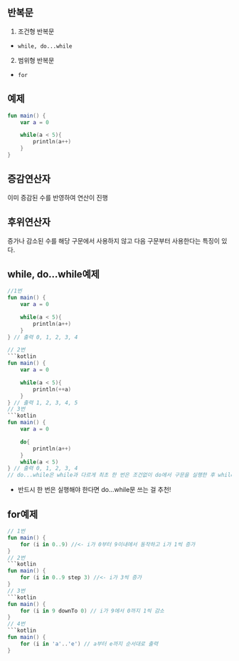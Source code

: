 ## 반복문
1. 조건형 반복문
+ ```while, do...while```
2. 범위형 반복문
+ ```for```
## 예제
```kotlin
fun main() {
    var a = 0

    while(a < 5){
        println(a++)
    }
}
```

## 증감연산자
이미 증감된 수를 반영하여 연산이 진행
## 후위연산자
증가나 감소된 수를 해당 구문에서 사용하지 않고 다음 구문부터 사용한다는 특징이 있다.

## while, do...while예제
```kotlin
//1번
fun main() {
    var a = 0

    while(a < 5){
        println(a++)
    }
} // 출력 0, 1, 2, 3, 4

// 2번
```kotlin
fun main() {
    var a = 0

    while(a < 5){
        println(++a)
    }
} // 출력 1, 2, 3, 4, 5
// 3번
```kotlin
fun main() {
    var a = 0

    do{
        println(a++)
    }
    while(a < 5)
} // 출력 0, 1, 2, 3, 4
// do...while은 while과 다르게 최초 한 번은 조건없이 do에서 구문을 실행한 후 while로 체크
```
+ 반드시 한 번은 실행해야 한다면 do...while문 쓰는 걸 추천!

## for예제
```kotlin
// 1번
fun main() {
    for (i in 0..9) //<- i가 0부터 9이내에서 동작하고 i가 1씩 증가
}
// 2번
```kotlin
fun main() {
    for (i in 0..9 step 3) //<- i가 3씩 증가
}
// 3번
```kotlin
fun main() {
    for (i in 9 downTo 0) // i가 9에서 0까지 1씩 감소
}
// 4번
```kotlin
fun main() {
    for (i in 'a'..'e') // a부터 e까지 순서대로 출력
}
```